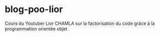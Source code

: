 # blog-poo-lior

Cours du Youtuber Lior CHAMLA sur la factorisation du code grâce à la programmation orientée objet
